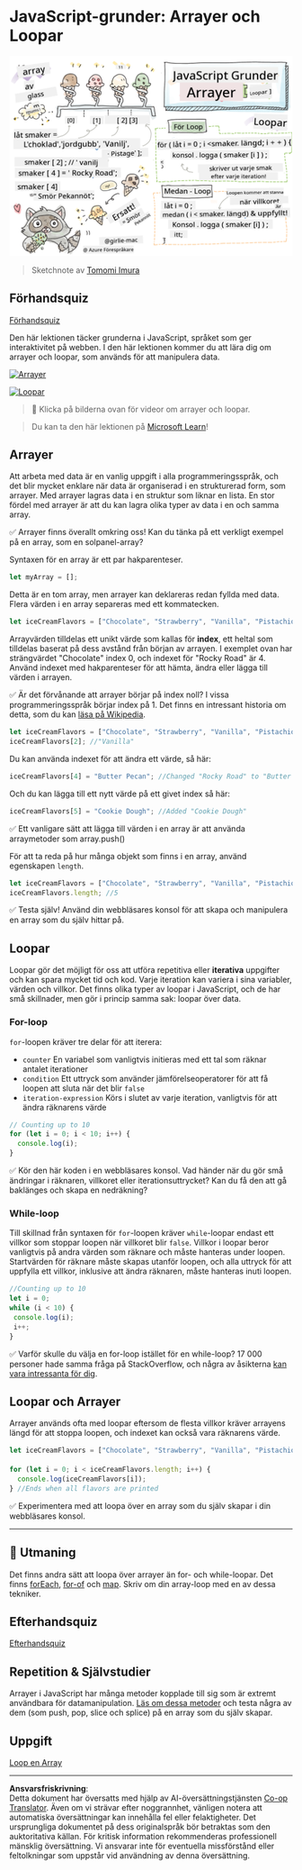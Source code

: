 <!--
CO_OP_TRANSLATOR_METADATA:
{
  "original_hash": "9029f96b0e034839c1799f4595e4bb66",
  "translation_date": "2025-08-29T07:57:41+00:00",
  "source_file": "2-js-basics/4-arrays-loops/README.md",
  "language_code": "sv"
}
-->
# JavaScript-grunder: Arrayer och Loopar

![JavaScript Basics - Arrays](../../../../translated_images/webdev101-js-arrays.439d7528b8a294558d0e4302e448d193f8ad7495cc407539cc81f1afe904b470.sv.png)
> Sketchnote av [Tomomi Imura](https://twitter.com/girlie_mac)

## Förhandsquiz
[Förhandsquiz](https://ff-quizzes.netlify.app/web/quiz/13)

Den här lektionen täcker grunderna i JavaScript, språket som ger interaktivitet på webben. I den här lektionen kommer du att lära dig om arrayer och loopar, som används för att manipulera data.

[![Arrayer](https://img.youtube.com/vi/1U4qTyq02Xw/0.jpg)](https://youtube.com/watch?v=1U4qTyq02Xw "Arrayer")

[![Loopar](https://img.youtube.com/vi/Eeh7pxtTZ3k/0.jpg)](https://www.youtube.com/watch?v=Eeh7pxtTZ3k "Loopar")

> 🎥 Klicka på bilderna ovan för videor om arrayer och loopar.

> Du kan ta den här lektionen på [Microsoft Learn](https://docs.microsoft.com/learn/modules/web-development-101-arrays/?WT.mc_id=academic-77807-sagibbon)!

## Arrayer

Att arbeta med data är en vanlig uppgift i alla programmeringsspråk, och det blir mycket enklare när data är organiserad i en strukturerad form, som arrayer. Med arrayer lagras data i en struktur som liknar en lista. En stor fördel med arrayer är att du kan lagra olika typer av data i en och samma array.

✅ Arrayer finns överallt omkring oss! Kan du tänka på ett verkligt exempel på en array, som en solpanel-array?

Syntaxen för en array är ett par hakparenteser.

```javascript
let myArray = [];
```

Detta är en tom array, men arrayer kan deklareras redan fyllda med data. Flera värden i en array separeras med ett kommatecken.

```javascript
let iceCreamFlavors = ["Chocolate", "Strawberry", "Vanilla", "Pistachio", "Rocky Road"];
```

Arrayvärden tilldelas ett unikt värde som kallas för **index**, ett heltal som tilldelas baserat på dess avstånd från början av arrayen. I exemplet ovan har strängvärdet "Chocolate" index 0, och indexet för "Rocky Road" är 4. Använd indexet med hakparenteser för att hämta, ändra eller lägga till värden i arrayen.

✅ Är det förvånande att arrayer börjar på index noll? I vissa programmeringsspråk börjar index på 1. Det finns en intressant historia om detta, som du kan [läsa på Wikipedia](https://en.wikipedia.org/wiki/Zero-based_numbering).

```javascript
let iceCreamFlavors = ["Chocolate", "Strawberry", "Vanilla", "Pistachio", "Rocky Road"];
iceCreamFlavors[2]; //"Vanilla"
```

Du kan använda indexet för att ändra ett värde, så här:

```javascript
iceCreamFlavors[4] = "Butter Pecan"; //Changed "Rocky Road" to "Butter Pecan"
```

Och du kan lägga till ett nytt värde på ett givet index så här:

```javascript
iceCreamFlavors[5] = "Cookie Dough"; //Added "Cookie Dough"
```

✅ Ett vanligare sätt att lägga till värden i en array är att använda arraymetoder som array.push()

För att ta reda på hur många objekt som finns i en array, använd egenskapen `length`.

```javascript
let iceCreamFlavors = ["Chocolate", "Strawberry", "Vanilla", "Pistachio", "Rocky Road"];
iceCreamFlavors.length; //5
```

✅ Testa själv! Använd din webbläsares konsol för att skapa och manipulera en array som du själv hittar på.

## Loopar

Loopar gör det möjligt för oss att utföra repetitiva eller **iterativa** uppgifter och kan spara mycket tid och kod. Varje iteration kan variera i sina variabler, värden och villkor. Det finns olika typer av loopar i JavaScript, och de har små skillnader, men gör i princip samma sak: loopar över data.

### For-loop

`for`-loopen kräver tre delar för att iterera:
- `counter` En variabel som vanligtvis initieras med ett tal som räknar antalet iterationer
- `condition` Ett uttryck som använder jämförelseoperatorer för att få loopen att sluta när det blir `false`
- `iteration-expression` Körs i slutet av varje iteration, vanligtvis för att ändra räknarens värde

```javascript
// Counting up to 10
for (let i = 0; i < 10; i++) {
  console.log(i);
}
```

✅ Kör den här koden i en webbläsares konsol. Vad händer när du gör små ändringar i räknaren, villkoret eller iterationsuttrycket? Kan du få den att gå baklänges och skapa en nedräkning?

### While-loop

Till skillnad från syntaxen för `for`-loopen kräver `while`-loopar endast ett villkor som stoppar loopen när villkoret blir `false`. Villkor i loopar beror vanligtvis på andra värden som räknare och måste hanteras under loopen. Startvärden för räknare måste skapas utanför loopen, och alla uttryck för att uppfylla ett villkor, inklusive att ändra räknaren, måste hanteras inuti loopen.

```javascript
//Counting up to 10
let i = 0;
while (i < 10) {
 console.log(i);
 i++;
}
```

✅ Varför skulle du välja en for-loop istället för en while-loop? 17 000 personer hade samma fråga på StackOverflow, och några av åsikterna [kan vara intressanta för dig](https://stackoverflow.com/questions/39969145/while-loops-vs-for-loops-in-javascript).

## Loopar och Arrayer

Arrayer används ofta med loopar eftersom de flesta villkor kräver arrayens längd för att stoppa loopen, och indexet kan också vara räknarens värde.

```javascript
let iceCreamFlavors = ["Chocolate", "Strawberry", "Vanilla", "Pistachio", "Rocky Road"];

for (let i = 0; i < iceCreamFlavors.length; i++) {
  console.log(iceCreamFlavors[i]);
} //Ends when all flavors are printed
```

✅ Experimentera med att loopa över en array som du själv skapar i din webbläsares konsol.

---

## 🚀 Utmaning

Det finns andra sätt att loopa över arrayer än for- och while-loopar. Det finns [forEach](https://developer.mozilla.org/docs/Web/JavaScript/Reference/Global_Objects/Array/forEach), [for-of](https://developer.mozilla.org/docs/Web/JavaScript/Reference/Statements/for...of) och [map](https://developer.mozilla.org/docs/Web/JavaScript/Reference/Global_Objects/Array/map). Skriv om din array-loop med en av dessa tekniker.

## Efterhandsquiz
[Efterhandsquiz](https://ff-quizzes.netlify.app/web/quiz/14)

## Repetition & Självstudier

Arrayer i JavaScript har många metoder kopplade till sig som är extremt användbara för datamanipulation. [Läs om dessa metoder](https://developer.mozilla.org/docs/Web/JavaScript/Reference/Global_Objects/Array) och testa några av dem (som push, pop, slice och splice) på en array som du själv skapar.

## Uppgift

[Loop en Array](assignment.md)

---

**Ansvarsfriskrivning**:  
Detta dokument har översatts med hjälp av AI-översättningstjänsten [Co-op Translator](https://github.com/Azure/co-op-translator). Även om vi strävar efter noggrannhet, vänligen notera att automatiska översättningar kan innehålla fel eller felaktigheter. Det ursprungliga dokumentet på dess originalspråk bör betraktas som den auktoritativa källan. För kritisk information rekommenderas professionell mänsklig översättning. Vi ansvarar inte för eventuella missförstånd eller feltolkningar som uppstår vid användning av denna översättning.